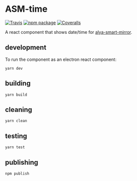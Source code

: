 # ASM-time

[![Travis][build-badge]][build]
[![npm package][npm-badge]][npm]
[![Coveralls][coveralls-badge]][coveralls]

A react component that shows date/time for [alya-smart-mirror](https://github.com/alronz/alya-smart-mirror).

[build-badge]: https://img.shields.io/travis/user/repo/master.png?style=flat-square
[build]: https://travis-ci.org/user/repo

[npm-badge]: https://img.shields.io/npm/v/npm-package.png?style=flat-square
[npm]: https://www.npmjs.org/package/npm-package

[coveralls-badge]: https://img.shields.io/coveralls/user/repo/master.png?style=flat-square
[coveralls]: https://coveralls.io/github/user/repo


## development
To run the component as an electron react component:

```
yarn dev
```


## building


```
yarn build
```

## cleaning


```
yarn clean
```


## testing


```
yarn test
```

## publishing


```
npm publish
```